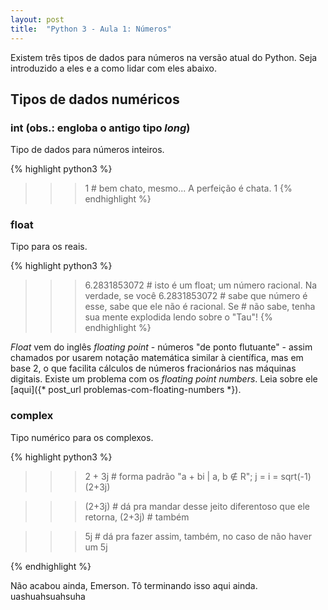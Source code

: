 ```yaml
---
layout: post
title:  "Python 3 - Aula 1: Números" 
---
```


Existem três tipos de dados para números na versão atual do Python. Seja introduzido a eles e a como lidar com eles abaixo.


## Tipos de dados numéricos


### int (obs.: engloba o antigo tipo *long*)

Tipo de dados para números inteiros.

{% highlight python3 %}
>>> 1              # bem chato, mesmo... A perfeição é chata.
1
{% endhighlight %}


### float

Tipo para os reais. 

{% highlight python3 %}
>>> 6.2831853072   # isto é um float; um número racional. Na verdade, se você
6.2831853072       # sabe que número é esse, sabe que ele não é racional. Se
                   # não sabe, tenha sua mente explodida lendo sobre o "Tau"!
{% endhighlight %}

*Float* vem do inglês *floating point* - números "de ponto flutuante" - assim chamados por usarem notação matemática similar à científica, mas em base 2, o que facilita cálculos de números fracionários nas máquinas digitais. Existe um problema com os *floating point numbers*. Leia sobre ele [aqui]({* post_url problemas-com-floating-numbers *}).


### complex

Tipo numérico para os complexos.

{% highlight python3 %}
>>> 2 + 3j         # forma padrão "a + bi | a, b ∉ R"; j = i = sqrt(-1)
(2+3j)

>>> (2+3j)         # dá pra mandar desse jeito diferentoso que ele retorna,
(2+3j)             # também

>>> 5j             # dá pra fazer assim, também, no caso de não haver um 
5j

>>> 
{% endhighlight %}


Não acabou ainda, Emerson. Tô terminando isso aqui ainda. uashuahsuahsuha
